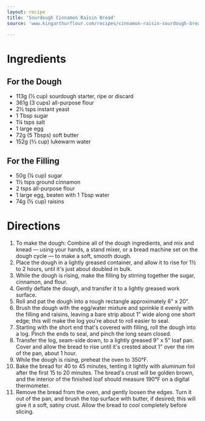 ```yaml
---
layout: recipe
title: 'Sourdough Cinnamon Raisin Bread'
source: 'www.kingarthurflour.com/recipes/cinnamon-raisin-sourdough-bread-recipe'
    
---
```


# Ingredients

## For the Dough

- 113g (½ cup) sourdough starter, ripe or discard
- 361g (3 cups) all-purpose flour
- 2½ tsps instant yeast
- 1 Tbsp sugar
- 1¼ tsps salt
- 1 large egg
- 72g (5 Tbsps) soft butter
- 152g (⅔ cup) lukewarm water

## For the Filling

- 50g (¼ cup) sugar
- 1½ tsps ground cinnamon
- 2 tsps all-purpose flour
- 1 large egg, beaten with 1 Tbsp water
- 74g (½ cup) raisins

# Directions

1. To make the dough: Combine all of the dough ingredients, and mix and knead — using your hands, a stand mixer, or a bread machine set on the dough cycle — to make a soft, smooth dough.
2. Place the dough in a lightly greased container, and allow it to rise for 1½ to 2 hours, until it's just about doubled in bulk.
3. While the dough is rising, make the filling by stirring together the sugar, cinnamon, and flour.
4. Gently deflate the dough, and transfer it to a lightly greased work surface.
5. Roll and pat the dough into a rough rectangle approximately 6" x 20".
6. Brush the dough with the egg/water mixture and sprinkle it evenly with the filling and raisins, leaving a bare strip about 1" wide along one short edge; this will make the log you're about to roll easier to seal.
7. Starting with the short end that's covered with filling, roll the dough into a log. Pinch the ends to seal, and pinch the long seam closed.
8. Transfer the log, seam-side down, to a lightly greased 9" x 5" loaf pan. Cover and allow the bread to rise until it's crested about 1" over the rim of the pan, about 1 hour.
9. While the dough is rising, preheat the oven to 350°F.
10. Bake the bread for 40 to 45 minutes, tenting it lightly with aluminum foil after the first 15 to 20 minutes. The bread's crust will be golden brown, and the interior of the finished loaf should measure 190°F on a digital thermometer.
11. Remove the bread from the oven, and gently loosen the edges. Turn it out of the pan, and brush the top surface with butter, if desired; this will give it a soft, satiny crust. Allow the bread to cool completely before slicing.
